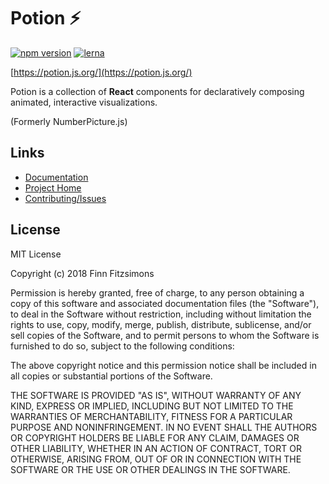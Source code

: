 # Potion :zap:

[![npm version](https://badge.fury.io/js/%40potion%2Fdev.svg)](https://badge.fury.io/js/%40potion%2Fdev)
[![lerna](https://img.shields.io/badge/maintained%20with-lerna-cc00ff.svg)](https://lernajs.io/)

[https://potion.js.org/](https://potion.js.org/)

Potion is a collection of **React** components for declaratively composing animated, interactive visualizations.

(Formerly NumberPicture.js)

## Links

- [Documentation](https://potion.js.org/)
- [Project Home](http://numberpicture.com)
- [Contributing/Issues](https://github.com/finnfiddle/potion/issues)


## License

MIT License

Copyright (c) 2018 Finn Fitzsimons

Permission is hereby granted, free of charge, to any person obtaining a copy of this software and associated documentation files (the "Software"), to deal in the Software without restriction, including without limitation the rights to use, copy, modify, merge, publish, distribute, sublicense, and/or sell copies of the Software, and to permit persons to whom the Software is furnished to do so, subject to the following conditions:

The above copyright notice and this permission notice shall be included in all copies or substantial portions of the Software.

THE SOFTWARE IS PROVIDED "AS IS", WITHOUT WARRANTY OF ANY KIND, EXPRESS OR IMPLIED, INCLUDING BUT NOT LIMITED TO THE WARRANTIES OF MERCHANTABILITY, FITNESS FOR A PARTICULAR PURPOSE AND NONINFRINGEMENT. IN NO EVENT SHALL THE AUTHORS OR COPYRIGHT HOLDERS BE LIABLE FOR ANY CLAIM, DAMAGES OR OTHER LIABILITY, WHETHER IN AN ACTION OF CONTRACT, TORT OR OTHERWISE, ARISING FROM, OUT OF OR IN CONNECTION WITH THE SOFTWARE OR THE USE OR OTHER DEALINGS IN THE SOFTWARE.

